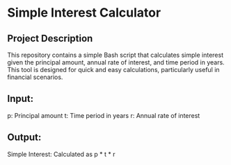 # Simple Interest Calculator
## Project Description
This repository contains a simple Bash script that calculates simple interest given the principal amount, annual rate of interest, and time period in years. This tool is designed for quick and easy calculations, particularly useful in financial scenarios.

## Input:
p: Principal amount
t: Time period in years
r: Annual rate of interest
## Output:
Simple Interest: Calculated as p * t * r
